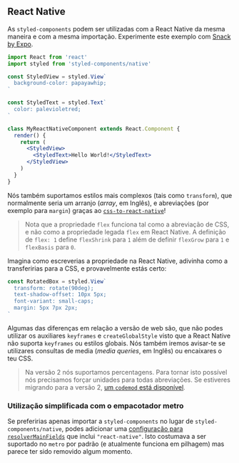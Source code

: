 ## React Native

As `styled-components` podem ser utilizadas com a React Native da mesma maneira e com a mesma importação. Experimente este exemplo com [Snack by Expo](https://snack.expo.io/@danielmschmidt/styled-components).

```jsx
import React from 'react'
import styled from 'styled-components/native'

const StyledView = styled.View`
  background-color: papayawhip;
`

const StyledText = styled.Text`
  color: palevioletred;
`

class MyReactNativeComponent extends React.Component {
  render() {
    return (
      <StyledView>
        <StyledText>Hello World!</StyledText>
      </StyledView>
    )
  }
}
```

Nós também suportamos estilos mais complexos (tais como `transform`), que normalmente seria um arranjo (*array*, em Inglês), e abreviações (por exemplo para `margin`) graças ao [`css-to-react-native`](https://github.com/styled-components/css-to-react-native)!

> Nota que a propriedade `flex` funciona tal como a abreviação de CSS, e não como a propriedade legada `flex` em React Native. A definição de `flex: 1` define `flexShrink` para `1` além de definir `flexGrow` para `1` e `flexBasis` para `0`.

Imagina como escreverias a propriedade na React Native, adivinha como a transferirias para a CSS, e provavelmente estás certo:

```jsx
const RotatedBox = styled.View`
  transform: rotate(90deg);
  text-shadow-offset: 10px 5px;
  font-variant: small-caps;
  margin: 5px 7px 2px;
`
```


Algumas das diferenças em relação a versão de web são, que não podes utilizar os auxiliares `keyframes` e `createGlobalStyle` visto que a React Native não suporta `keyframes` ou estilos globais. Nós também iremos avisar-te se utilizares consultas de media (*media queries*, em Inglês) ou encaixares o teu CSS.

> Na versão 2 nós suportamos percentagens. Para tornar isto possível nós precisamos forçar unidades para todas abreviações. Se estiveres migrando para a versão 2, [um `codemod` está disponível](https://github.com/styled-components/styled-components-native-code-mod).

### Utilização simplificada com o empacotador metro

Se preferirias apenas importar a `styled-components` no lugar de `styled-components/native`, podes adicionar uma [configuração para `resolverMainFields`](https://facebook.github.io/metro/docs/configuration#resolvermainfields) que inclui `"react-native"`. Isto costumava a ser suportado no `metro` por padrão (e atualmente funciona em pilhagem) mas parece ter sido removido algum momento.
